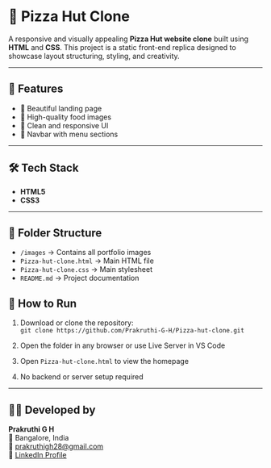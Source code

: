 # 🍕 Pizza Hut Clone

A responsive and visually appealing **Pizza Hut website clone** built using **HTML** and **CSS**. This project is a static front-end replica designed to showcase layout structuring, styling, and creativity.

---

## 🌟 Features

- 🍕 Beautiful landing page
- 📸 High-quality food images
- 🎨 Clean and responsive UI
- 🧭 Navbar with menu sections

---

## 🛠️ Tech Stack

- **HTML5**
- **CSS3**

---

## 📁 Folder Structure
- `/images` → Contains all portfolio images  
- `Pizza-hut-clone.html` → Main HTML file 
- `Pizza-hut-clone.css` → Main stylesheet 
- `README.md` → Project documentation

## 🚀 How to Run

1. Download or clone the repository:  
   `git clone https://github.com/Prakruthi-G-H/Pizza-hut-clone.git`

2. Open the folder in any browser or use Live Server in VS Code  
3. Open `Pizza-hut-clone.html` to view the homepage  
4. No backend or server setup required

---

## 👩‍💻 Developed by

**Prakruthi G H**  
📍 Bangalore, India  
📧 prakruthigh28@gmail.com  
🔗 [LinkedIn Profile](https://www.linkedin.com/in/prakruthi-g-h)

